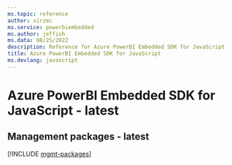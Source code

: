 ```yaml
---
ms.topic: reference
author: xirzec
ms.service: powerbiembedded
ms.author: jeffish
ms.data: 08/25/2022
description: Reference for Azure PowerBI Embedded SDK for JavaScript
title: Azure PowerBI Embedded SDK for JavaScript
ms.devlang: javascript
---
```

# Azure PowerBI Embedded SDK for JavaScript - latest

## Management packages - latest
[!INCLUDE [mgmt-packages](powerbi-embedded-mgmt-index.md)]